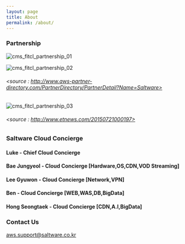 ```yaml
---
layout: page
title: About
permalink: /about/
---
```


### Partnership
![cms_fitcl_partnership_01](https://user-images.githubusercontent.com/30482872/29053412-f0a528ca-7c2a-11e7-93d1-94664b2058fb.gif)


![cms_fitcl_partnership_02](https://user-images.githubusercontent.com/30482872/29053426-faf3546e-7c2a-11e7-8439-834168896ca1.gif)
###### <source : http://www.aws-partner-directory.com/PartnerDirectory/PartnerDetail?Name=Saltware>


![cms_fitcl_partnership_03](https://user-images.githubusercontent.com/30482872/29053430-00e02654-7c2b-11e7-8e37-a1aa3bda5ff2.gif)
###### <source : http://www.etnews.com/20150721000197>



### Saltware Cloud Concierge
#### Luke - Chief Cloud Concierge
#### Bae Jungyeol - Cloud Concierge [Hardware,OS,CDN,VOD Streaming]
#### Lee Gyuwon - Cloud Concierge [Network,VPN]
#### Ben - Cloud Concierge [WEB,WAS,DB,BigData]
#### Hong Seongtaek - Cloud Concierge [CDN,A.I,BigData]


### Contact Us

[aws.support@saltware.co.kr](mailto:aws.support@saltware.co.kr)
